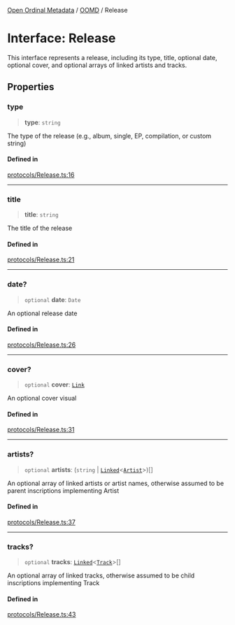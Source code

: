 [Open Ordinal Metadata](../../README.md) / [OOMD](../README.md) / Release

# Interface: Release

This interface represents a release, including its type, title, optional date,
optional cover, and optional arrays of linked artists and tracks.

## Properties

### type

> **type**: `string`

The type of the release (e.g., album, single, EP, compilation,
or custom string)

#### Defined in

[protocols/Release.ts:16](https://github.com/open-ordinal/open-ordinal-metadata/blob/3d1c7e7991626e590ad48c7df8a3780adeeff6fe/src/protocols/Release.ts#L16)

***

### title

> **title**: `string`

The title of the release

#### Defined in

[protocols/Release.ts:21](https://github.com/open-ordinal/open-ordinal-metadata/blob/3d1c7e7991626e590ad48c7df8a3780adeeff6fe/src/protocols/Release.ts#L21)

***

### date?

> `optional` **date**: `Date`

An optional release date

#### Defined in

[protocols/Release.ts:26](https://github.com/open-ordinal/open-ordinal-metadata/blob/3d1c7e7991626e590ad48c7df8a3780adeeff6fe/src/protocols/Release.ts#L26)

***

### cover?

> `optional` **cover**: [`Link`](../type-aliases/Link.md)

An optional cover visual

#### Defined in

[protocols/Release.ts:31](https://github.com/open-ordinal/open-ordinal-metadata/blob/3d1c7e7991626e590ad48c7df8a3780adeeff6fe/src/protocols/Release.ts#L31)

***

### artists?

> `optional` **artists**: (`string` \| [`Linked`](../type-aliases/Linked.md)\<[`Artist`](Artist.md)\>)[]

An optional array of linked artists or artist names, otherwise assumed
to be parent inscriptions implementing Artist

#### Defined in

[protocols/Release.ts:37](https://github.com/open-ordinal/open-ordinal-metadata/blob/3d1c7e7991626e590ad48c7df8a3780adeeff6fe/src/protocols/Release.ts#L37)

***

### tracks?

> `optional` **tracks**: [`Linked`](../type-aliases/Linked.md)\<[`Track`](Track.md)\>[]

An optional array of linked tracks, otherwise assumed to be child
inscriptions implementing Track

#### Defined in

[protocols/Release.ts:43](https://github.com/open-ordinal/open-ordinal-metadata/blob/3d1c7e7991626e590ad48c7df8a3780adeeff6fe/src/protocols/Release.ts#L43)
